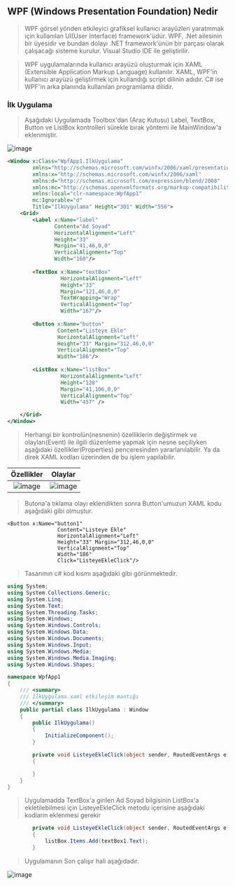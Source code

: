 ## WPF (Windows Presentation Foundation) Nedir ##
> WPF  görsel yönden etkileyici grafiksel kullanıcı arayüzleri yaratmmak için kullanılan UI(User Interface) framework'üdür. WPF, .Net ailesinin bir üyesidir ve bundan dolayı  .NET framework'ünün bir parçası olarak çalışacağı sisteme kurulur. Visual Studio IDE ile geliştirilir.

> WPF uygulamalarında kullanıcı arayüzü oluşturmak için XAML (Extensible Application Markup Language) kullanılır. XAML, WPF'in kullanıcı arayüzü geliştirmek için kullandığı script dilinin adıdır. C# ise WPF'in arka planında kullanılan programlama dilidir.

### İlk Uygulama ###
>  Aşağıdaki Uygulamada Toolbox'dan (Araç Kutusu) Label, TextBox, Button ve ListBox kontrolleri sürekle bırak yöntemi ile MainWindow'a eklenmiştir.

![image](https://user-images.githubusercontent.com/28144917/152680886-fbe1f05e-63ca-4684-9036-e3e0cb326e8a.png)

```xml
<Window x:Class="WpfApp1.IlkUygulama"
        xmlns="http://schemas.microsoft.com/winfx/2006/xaml/presentation"
        xmlns:x="http://schemas.microsoft.com/winfx/2006/xaml"
        xmlns:d="http://schemas.microsoft.com/expression/blend/2008"
        xmlns:mc="http://schemas.openxmlformats.org/markup-compatibility/2006"
        xmlns:local="clr-namespace:WpfApp1"
        mc:Ignorable="d"
        Title="IlkUygulama" Height="301" Width="556">
    <Grid>
        <Label x:Name="label" 
               Content="Ad Soyad" 
               HorizontalAlignment="Left"
               Height="33" 
               Margin="41,46,0,0" 
               VerticalAlignment="Top" 
               Width="160"/>
            
        <TextBox x:Name="textBox" 
                 HorizontalAlignment="Left" 
                 Height="33" 
                 Margin="121,46,0,0" 
                 TextWrapping="Wrap" 
                 VerticalAlignment="Top" 
                 Width="167"/>
            
        <Button x:Name="button" 
                Content="Listeye Ekle" 
                HorizontalAlignment="Left" 
                Height="33" Margin="312,46,0,0" 
                VerticalAlignment="Top" 
                Width="186"/>
            
        <ListBox x:Name="listBox" 
                 HorizontalAlignment="Left" 
                 Height="128" 
                 Margin="41,106,0,0" 
                 VerticalAlignment="Top" 
                 Width="457" />

    </Grid>
</Window>
```
> Herhangi bir kontrolün(nesnenin) özelliklerin değiştirmek ve olayları(Event) ile ilgili düzenleme yapmak için nesne seçiliyken aşağıdaki özellikler(Properties) penceresinden yararlanılabilir. Ya da direk XAML kodları üzerinden de bu işlem yapılabilir.

| Özellikler |Olaylar|
|:--------:|:----------------------------:|
|![image](https://user-images.githubusercontent.com/28144917/152681894-52f66a26-cbbf-44d0-9049-579d63543aad.png)       |![image](https://user-images.githubusercontent.com/28144917/152682028-6bbdcc32-2fdd-435f-ba6f-629158f61da7.png)| 

> Butona'a tıklama olayı eklendikten sonra Button'umuzun XAML kodu aşağıdaki gibi olmuştur.

```XAML
<Button x:Name="button1" 
                Content="Listeye Ekle" 
                HorizontalAlignment="Left" 
                Height="33" Margin="312,46,0,0" 
                VerticalAlignment="Top" 
                Width="186" 
                Click="ListeyeEkleClick"/>
```

> Tasarımın  c# kod kısmı aşağıdaki gibi görünmektedir.

```csharp
using System;
using System.Collections.Generic;
using System.Linq;
using System.Text;
using System.Threading.Tasks;
using System.Windows;
using System.Windows.Controls;
using System.Windows.Data;
using System.Windows.Documents;
using System.Windows.Input;
using System.Windows.Media;
using System.Windows.Media.Imaging;
using System.Windows.Shapes;

namespace WpfApp1
{
    /// <summary>
    /// IlkUygulama.xaml etkileşim mantığı
    /// </summary>
    public partial class IlkUygulama : Window
    {
        public IlkUygulama()
        {
            InitializeComponent();
        }

        private void ListeyeEkleClick(object sender, RoutedEventArgs e)
        {

        }
    }
}

```


> Uygulamadda TextBox'a girilen Ad Soyad bilgisinin ListBox'a ekletilebilmesi için ListeyeEkleClick metodu içerisine aşağıdaki kodların eklenmesi gerekir


```csharp
        private void ListeyeEkleClick(object sender, RoutedEventArgs e)
        {
            listBox.Items.Add(textBox1.Text);   
        }
```


> Uygulamanın Son çalışır hali aşağıdadır.

![image](https://user-images.githubusercontent.com/28144917/152682615-8540ff67-3e88-40ae-aae9-5a28a54eabd6.png)
